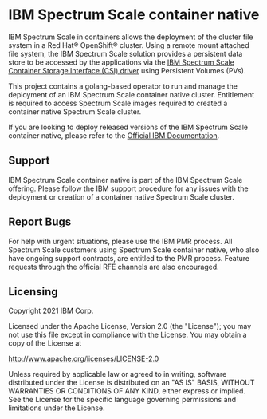 # IBM Spectrum Scale container native

IBM Spectrum Scale in containers allows the deployment of the cluster file system in a Red Hat® OpenShift® cluster. Using a remote mount attached file system, the IBM Spectrum Scale solution provides a persistent data store to be accessed by the applications via the [IBM Spectrum Scale Container Storage Interface (CSI) driver](https://www.ibm.com/support/knowledgecenter/STXKQY_CSI_SHR/com.ibm.spectrum.scale.csi.v2r10.doc/bl1csi_kc_landing.html) using Persistent Volumes (PVs).

This project contains a golang-based operator to run and manage the deployment of an IBM Spectrum Scale container native cluster. Entitlement is required to access Spectrum Scale images required to created a container native Spectrum Scale cluster.

If you are looking to deploy released versions of the IBM Spectrum Scale container native, please refer to the [Official IBM Documentation](https://www.ibm.com/docs/en/scalecontainernative).

## Support

IBM Spectrum Scale container native is part of the IBM Spectrum Scale offering. Please follow the IBM support procedure for any issues with the deployment or creation of a container native Spectrum Scale cluster.

## Report Bugs

For help with urgent situations, please use the IBM PMR process. All Spectrum Scale customers using Spectrum Scale container native, who also have ongoing support contracts, are entitled to the PMR process. Feature requests through the official RFE channels are also encouraged.

## Licensing

Copyright 2021 IBM Corp.

Licensed under the Apache License, Version 2.0 (the "License"); you may not use this file except in compliance with the License. You may obtain a copy of the License at

http://www.apache.org/licenses/LICENSE-2.0

Unless required by applicable law or agreed to in writing, software distributed under the License is distributed on an "AS IS" BASIS, WITHOUT WARRANTIES OR CONDITIONS OF ANY KIND, either express or implied. See the License for the specific language governing permissions and limitations under the License.
